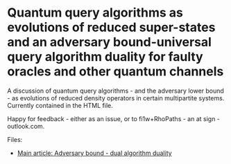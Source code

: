 # Quantum query algorithms as evolutions of reduced super-states and an adversary bound-universal query algorithm duality for faulty oracles and other quantum channels

A discussion of quantum query algorithms - and the adversary lower bound - as evolutions of reduced density operators in certain multipartite systems. Currently contained in the HTML file.

Happy for feedback - either as an issue, or to fi1w+RhoPaths - an at sign - outlook.com.

Files:
 - [Main article: Adversary bound - dual algorithm duality](https://htmlpreview.github.io/?https://github.com/qudent/RhoPaths/blob/main/AdversaryBoundDualAlgorithm.html)
